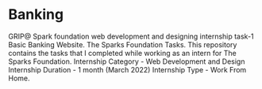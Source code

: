 # Banking
GRIP@ Spark foundation web development and designing internship task-1 Basic Banking Website. The Sparks Foundation Tasks. This repository contains the tasks that I completed while working as an intern for The Sparks Foundation. Internship Category - Web Development and Design Internship  Duration - 1 month (March 2022) Internship Type - Work From Home. 
